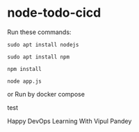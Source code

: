 # node-todo-cicd

Run these commands:


`sudo apt install nodejs`


`sudo apt install npm`


`npm install`

`node app.js`

or Run by docker compose

test

Happy DevOps Learning With Vipul Pandey

